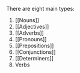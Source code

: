 There are eight main types:

1. [[Nouns]]
2. [[Adjectives]]
3. [[Adverbs]]
4. [[Pronouns]]
5. [[Prepositions]]
6. [[Conjunctions]]
7. [[Determiners]]
8. Verbs